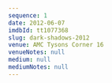 ```yaml
---
sequence: 1
date: 2012-06-07
imdbId: tt1077368
slug: dark-shadows-2012
venue: AMC Tysons Corner 16
venueNotes: null
medium: null
mediumNotes: null
---
```


